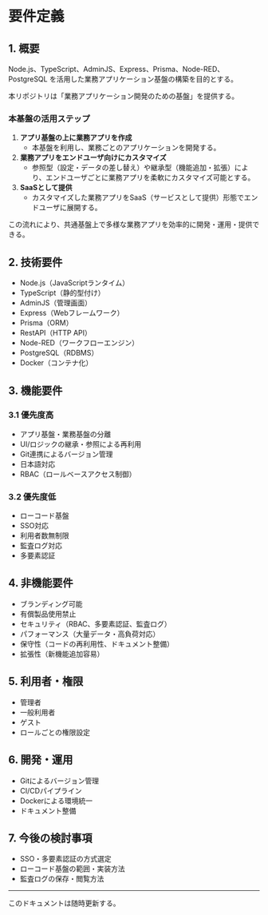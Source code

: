 # 要件定義

## 1. 概要
Node.js、TypeScript、AdminJS、Express、Prisma、Node-RED、PostgreSQL を活用した業務アプリケーション基盤の構築を目的とする。

本リポジトリは「業務アプリケーション開発のための基盤」を提供する。

### 本基盤の活用ステップ
1. **アプリ基盤の上に業務アプリを作成**
	- 本基盤を利用し、業務ごとのアプリケーションを開発する。
2. **業務アプリをエンドユーザ向けにカスタマイズ**
	- 参照型（設定・データの差し替え）や継承型（機能追加・拡張）により、エンドユーザごとに業務アプリを柔軟にカスタマイズ可能とする。
3. **SaaSとして提供**
	- カスタマイズした業務アプリをSaaS（サービスとして提供）形態でエンドユーザに展開する。

この流れにより、共通基盤上で多様な業務アプリを効率的に開発・運用・提供できる。

## 2. 技術要件
- Node.js（JavaScriptランタイム）
- TypeScript（静的型付け）
- AdminJS（管理画面）
- Express（Webフレームワーク）
- Prisma（ORM）
- RestAPI（HTTP API）
- Node-RED（ワークフローエンジン）
- PostgreSQL（RDBMS）
- Docker（コンテナ化）

## 3. 機能要件
### 3.1 優先度高
- アプリ基盤・業務基盤の分離
- UI/ロジックの継承・参照による再利用
- Git連携によるバージョン管理
- 日本語対応
- RBAC（ロールベースアクセス制御）

### 3.2 優先度低
- ローコード基盤
- SSO対応
- 利用者数無制限
- 監査ログ対応
- 多要素認証

## 4. 非機能要件
- ブランディング可能
- 有償製品使用禁止
- セキュリティ（RBAC、多要素認証、監査ログ）
- パフォーマンス（大量データ・高負荷対応）
- 保守性（コードの再利用性、ドキュメント整備）
- 拡張性（新機能追加容易）

## 5. 利用者・権限
- 管理者
- 一般利用者
- ゲスト
- ロールごとの権限設定

## 6. 開発・運用
- Gitによるバージョン管理
- CI/CDパイプライン
- Dockerによる環境統一
- ドキュメント整備

## 7. 今後の検討事項
- SSO・多要素認証の方式選定
- ローコード基盤の範囲・実装方法
- 監査ログの保存・閲覧方法

---

このドキュメントは随時更新する。
